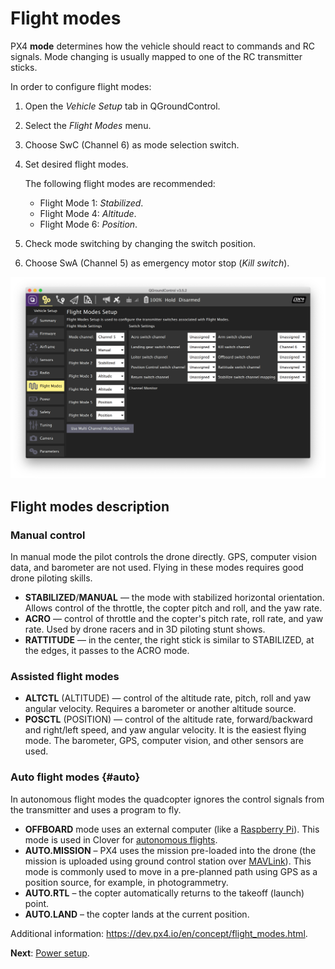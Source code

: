 # Flight modes

PX4 **mode** determines how the vehicle should react to commands and RC signals. Mode changing is usually mapped to one of the RC transmitter sticks.

In order to configure flight modes:

1. Open the *Vehicle Setup* tab in QGroundControl.
2. Select the *Flight Modes* menu.
3. Choose SwC (Channel 6) as mode selection switch.
4. Set desired flight modes.

    The following flight modes are recommended:

    * Flight Mode 1: *Stabilized*.
    * Flight Mode 4: *Altitude*.
    * Flight Mode 6: *Position*.

5. Check mode switching by changing the switch position.
6. Choose SwA (Channel 5) as emergency motor stop (*Kill switch*).

<img src="../assets/qgc-modes.png" class="zoom" alt="QGroundControl modes">

## Flight modes description

### Manual control

In manual mode the pilot controls the drone directly. GPS, computer vision data, and barometer are not used. Flying in these modes requires good drone piloting skills.

* **STABILIZED**/**MANUAL** — the mode with stabilized horizontal orientation. Allows control of the throttle, the copter pitch and roll, and the yaw rate.
* **ACRO** — control of throttle and the copter's pitch rate, roll rate, and yaw rate. Used by drone racers and in 3D piloting stunt shows.
* **RATTITUDE** — in the center, the right stick is similar to STABILIZED, at the edges, it passes to the ACRO mode.

### Assisted flight modes

* **ALTCTL** (ALTITUDE) — control of the altitude rate, pitch, roll and yaw angular velocity. Requires a barometer or another altitude source.
* **POSCTL** (POSITION) — control of the altitude rate, forward/backward and right/left speed, and yaw angular velocity. It is the easiest flying mode. The barometer, GPS, computer vision, and other sensors are used.

### Auto flight modes {#auto}

In autonomous flight modes the quadcopter ignores the control signals from the transmitter and uses a program to fly.

* **OFFBOARD** mode uses an external computer (like a [Raspberry Pi](raspberry.md)). This mode is used in Clover for [autonomous flights](simple_offboard.md).
* **AUTO.MISSION** – PX4 uses the mission pre-loaded into the drone (the mission is uploaded using ground control station over [MAVLink](mavlink.md)). This mode is commonly used to move in a pre-planned path using GPS as a position source, for example, in photogrammetry.
* **AUTO.RTL** – the copter automatically returns to the takeoff (launch) point.
* **AUTO.LAND** – the copter lands at the current position.

Additional information: https://dev.px4.io/en/concept/flight_modes.html.

**Next**: [Power setup](power.md).
